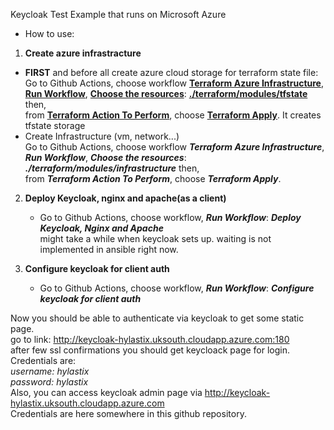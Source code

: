 Keycloak Test Example that runs on Microsoft Azure

- How to use:
  
1. **Create azure infrastracture**
  - **FIRST** and before all create azure cloud storage for terraform state file:<br />
     Go to Github Actions, choose workflow **<ins>Terraform Azure Infrastructure</ins>**,<br />
     **<ins>Run Workflow</ins>**, **<ins>Choose the resources</ins>**: **<ins>./terraform/modules/tfstate</ins>** then,<br />
     from **<ins>Terraform Action To Perform</ins>**, choose **<ins>Terraform Apply</ins>**. It creates<br />
     tfstate storage<br />
   - Create Infrastructure (vm, network...)<br />
     Go to Github Actions, choose workflow **_Terraform Azure Infrastructure_**,<br />
     **_Run Workflow_**, **_Choose the resources_**: **_./terraform/modules/infrastructure_** then,<br />
     from **_Terraform Action To Perform_**, choose **_Terraform Apply_**.<br />

2. **Deploy Keycloak, nginx and apache(as a client)**<br />
    - Go to Github Actions, choose workflow, **_Run Workflow_**: **_Deploy Keycloak, Nginx and Apache_**<br />
      might take a while when keycloak sets up. waiting is not implemented in ansible right now.<br />

3. **Configure keycloak for client auth**<br />
   -  Go to Github Actions, choose workflow, **_Run Workflow_**: **_Configure keycloak for client auth_**<br />

Now you should be able to authenticate via keycloak to get some static page.<br />
go to link: http://keycloak-hylastix.uksouth.cloudapp.azure.com:180<br />
after few ssl confirmations you should get keycloack page for login.<br />
Credentials are: <br />
_username: hylastix_<br />
_password: hylastix_<br />
Also, you can access keycloak admin page via http://keycloak-hylastix.uksouth.cloudapp.azure.com<br />
Credentials are here somewhere in this github repository.<br />

     
  
